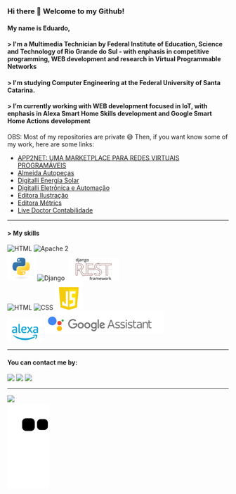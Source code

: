 ### Hi there 👋 Welcome to my Github!
#### My name is Eduardo, 

#### > I'm a Multimedia Technician by Federal Institute of Education, Science and Technology of Rio Grande do Sul -  with enphasis in competitive programming, WEB development and research in Virtual Programmable Networks

#### > I'm studying Computer Engineering at the Federal University of Santa Catarina. 

#### > I’m currently working with WEB development focused in IoT, with enphasis in Alexa Smart Home Skills development and Google Smart Home Actions development

OBS: Most of my repositories are private :sweat_smile: Then, if you want know some of my work, here are some links:
<ul>
  <li><a target="blank" href="https://eventos.ifrs.edu.br/index.php/Salao_IFRS/5salao/paper/view/10094r">APP2NET: UMA MARKETPLACE PARA REDES VIRTUAIS PROGRAMÁVEIS</a></li>
  <li><a target="blank" href="https://ajalmeida.com.br">Almeida Autopeças</a></li>
  <li><a target="blank" href="https://digitalli.com.br">Digitalli Energia Solar</a></li>
  <li><a target="blank" href="https://digitalli-iot.com.br">Digitalli Eletrônica e Automação</a></li>
  <li><a target="blank" href="https://editorailustracao.com.br">Editora Ilustração</a></li>
  <li><a target="blank" href="https://editorametrics.com.br">Editora Métrics</a></li>
  <li><a target="blank" href="https://livedoctorcontabilidade.com.br">Live Doctor Contabilidade</a></li>
</ul>
<hr>
<h4> > My skills</h4>
<div>
  <img src="https://git-scm.com/images/logos/downloads/Git-Logo-1788C.png" height="51,5" alt="HTML" style="margin-top:12,5px">
  <img src="https://upload.wikimedia.org/wikipedia/commons/thumb/1/10/Apache_HTTP_server_logo_%282019-present%29.svg/480px-Apache_HTTP_server_logo_%282019-present%29.svg.png?20210416075503g" height="51,5" alt="Apache 2" style="margin-top:12,5px;"><br>
  <img src="https://github.com/Getdit/Getdit/blob/output/python.png" height="64" alt="Python 3">
  <img src="https://static.djangoproject.com/img/logos/django-logo-negative.svg" height="51,5" alt="Django" style="margin-top:12,5px;">&nbsp;
  <img src="https://github.com/Getdit/Getdit/blob/output/rest.png" height="51,5" alt="Django Rest Framework" style="margin-top:12,5px;"><br>
  <img src="https://www.w3.org/html/logo/downloads/HTML5_Logo_512.png" height="64" alt="HTML">
  <img src="https://logodownload.org/wp-content/uploads/2017/04/css-3-logo-6.png" height="64" alt="CSS">
  <img src="https://github.com/Getdit/Getdit/blob/output/js.png" height="64" alt="JavaScript"><br>
  <img src="https://github.com/Getdit/Getdit/blob/output/alexa.png" width="80" alt="Alexa" >
  <img src="https://github.com/Getdit/Getdit/blob/output/google.png" height="50" alt="Google Assistant" style="margin-bottom:20px">
</div>
<hr>
<h4>You can contact me by:</h4>
<div> 
  <a href="https://instagram.com/che_gcr" target="_blank"><img src="https://img.shields.io/badge/-Instagram-%23E4405F?style=for-the-badge&logo=instagram&logoColor=white" target="_blank"></a>
  <a href = "mailto:duducpribeiro@gmail.com"><img src="https://img.shields.io/badge/-Gmail-%23333?style=for-the-badge&logo=gmail&logoColor=white" target="_blank"></a>
  <a href="https://www.linkedin.com/in/eduardo-chedid" target="_blank"><img src="https://img.shields.io/badge/-LinkedIn-%230077B5?style=for-the-badge&logo=linkedin&logoColor=white" target="_blank"></a> 
</div>
<hr>

<div>
  <a href="https://github.com/Getdit">
  <img height="180em" src="https://github-readme-stats.vercel.app/api?username=Getdit&show_icons=true&theme=dark&include_all_commits=true&count_private=true"/>
  </a>
</div>
 <div>
  <a href="https://github.com/Getdit">
  <img src="https://github.com/Getdit/Getdit/blob/output/github-contribution-grid-snake.svg"/>
  </a>
</div>


